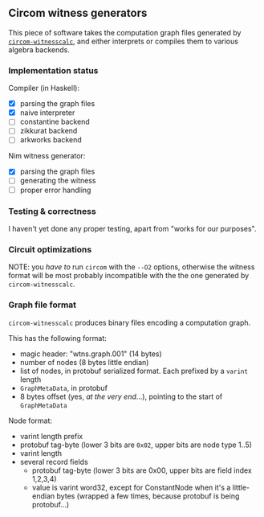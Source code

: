 
Circom witness generators
-------------------------

This piece of software takes the computation graph files generated by 
[`circom-witnesscalc`](https://github.com/iden3/circom-witnesscalc),
and either interprets or compiles them to various algebra backends.

### Implementation status

Compiler (in Haskell):

- [x] parsing the graph files
- [x] naive interpreter
- [ ] constantine backend
- [ ] zikkurat backend
- [ ] arkworks backend

Nim witness generator:

- [x] parsing the graph files
- [ ] generating the witness
- [ ] proper error handling

### Testing & correctness

I haven't yet done any proper testing, apart from "works for our purposes".

### Circuit optimizations

NOTE: you _have to_ run `circom` with the `--O2` options, otherwise the 
witness format will be most probably incompatible with the the one generated
by `circom-witnesscalc`.

### Graph file format

`circom-witnesscalc` produces binary files encoding a computation graph.

This has the following format:

- magic header: "wtns.graph.001" (14 bytes)
- number of nodes (8 bytes little endian)
- list of nodes, in protobuf serialized format. Each prefixed by a `varint` length
- `GraphMetaData`, in protobuf 
- 8 bytes offset (yes, _at the very end_...), pointing to the start of `GraphMetaData`

Node format:

- varint length prefix
- protobuf tag-byte (lower 3 bits are `0x02`, upper bits are node type 1..5)
- varint length 
- several record fields
    - protobuf tag-byte (lower 3 bits are 0x00, upper bits are field index 1,2,3,4)
    - value is varint word32, except for ConstantNode when it's a little-endian bytes
      (wrapped a few times, because protobuf is being protobuf...)
